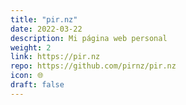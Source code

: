 ```yaml
---
title: "pir.nz"
date: 2022-03-22
description: Mi página web personal
weight: 2
link: https://pir.nz
repo: https://github.com/pirnz/pir.nz
icon: 🌐
draft: false
---
```

